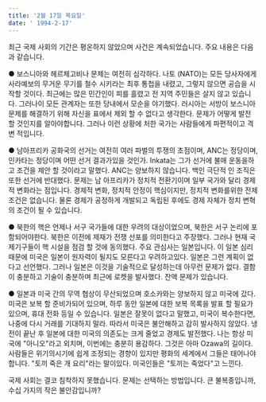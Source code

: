 ```yaml
---
title: '2월 17일 목요일'
date: ' 1994-2-17'
---
```

최근 국제 사회의 기간은 평온하지 않았으며 사건은 계속되었습니다. 주요 내용은 다음과 같습니다.

● 보스니아와 헤르체고비나 문제는 여전히 심각하다. 나토 (NATO)는 모든 당사자에게 사라예보의 무거운 무기를 철수 시키라는 최후 통첩을 내렸고, 그렇지 않으면 공습을 시작할 것이다. 최근에는 많은 민간인이 피를 흘렸고 전 지역 주민들은 살지 않고 있습니다. 그러나이 모든 관계자는 또한 당내에서 모순을 야기했다. 러시아는 서방이 보스니아 문제를 해결하기 위해 자신을 표에서 제외 할 수 없다고 생각한다. 문제가 어떻게 발전 할 것인지를 알아야합니다. 그러나 이런 상황에 처한 국가는 사람들에게 파편적이고 격변 적입니다.

● 남아프리카 공화국의 선거는 여전히 여러 파벌의 투쟁의 초점이며, ANC는 정당이며, 인카타는 정당이며 어떤 선거 결과가있을 것인가. Inkata는 그가 선거에 불매 운동을하고 조건을 제안 할 것이라고 말했다. ANC는 양보하지 않습니다. 백인 극단적 인 조직은 또한 선거에 반대했다. 문제는 남 아프리카가 정치적 전환기이며 일부 국가와 달리 경제적 변화라는 점입니다. 경제적 변화, 정치적 안정이 핵심이지만, 정치적 변화를위한 전제 조건은 없습니다. 물론 경제가 공정하게 개발되고 독립된 후에도 경제 자체가 정치 변혁의 조건이 될 수 있습니다.

● 북한의 핵은 언제나 서구 국가들에 대한 우려의 대상이었으며, 북한은 서구 논리에 포함되어야한다. 북한은 이전에 제재가 전쟁 선포를 의미한다고 주장했다. 그러나 현재 국제기구들이 핵 시설을 점검 할 것에 동의했다. 주요 관심사는 일본입니다. 이 일본 심리 때문에 미국은 일본이 원자력이 될지도 모른다고 우려하고있다. 일본은 그런 계획이 없다고 선언했다. 그러나 일본은 이것을 기술적으로 달성하는데 아무런 문제가 없다. 결함이 충분하고 기술이 충분하며 최근에 로켓을 발사했다. 잔액 문제가 있습니다.

● 일본과 미국 간의 무역 협상이 무산되었으며 호소카와는 양보하지 않고 미국에 갔다. 미국은 보복 할 준비가되어 있으며, 하루 동안 일본에 대한 보복 목록을 발표 할 필요가 있으며, 휴대 전화 등일 수 있습니다. 일본은 잘못이 없다고 말했고, 미국이 복수한다면, 나중에 다시 거래를 기대하지 말라. 따라서 미국은 불안해하고 감히 발사하지 않았다. 냉전이 끝난 후 일본에 대한 미국의 의존도는 크게 줄었고 경제도 발전했다. 나는 항상 미국에 "아니오"라고 외치며, 이번에는 충분히 용감하다. 그것은 아마 Ozawa의 길이다. 사람들은 위기의시기에 쉽게 조정되는 경향이 있지만 평화의 세계에서 그들은 태어나야합니다. "토끼 죽은 개 요리"라는 말이있다. 미국인들은 "토끼는 죽었다"고 느낀다.

국제 사회는 결코 침착하지 못했습니다. 문제는 선택하는 방법입니다. 큰 불복종입니까, 수십 가지의 작은 불안감입니까?